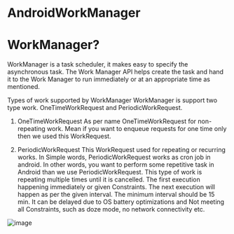 # AndroidWorkManager

# WorkManager?

WorkManager is a task scheduler, it makes easy to specify the asynchronous task. The Work Manager API helps create the task and hand it to the Work Manager to run immediately or at an appropriate time as mentioned.

Types of work supported by WorkManager
WorkManager is support two type work. OneTimeWorkRequest and PeriodicWorkRequest.

1. OneTimeWorkRequest
As per name OneTimeWorkRequest for non-repeating work. Mean if you want to enqueue requests for one time only then we used this WorkRequest.

2. PeriodicWorkRequest
This WorkRequest used for repeating or recurring works. In Simple words, PeriodicWorkRequest works as cron job in android. In other words, you want to perform some repetitive task in Android than we use PeriodicWorkRequest. This type of work is repeating multiple times until it is cancelled. The first execution happening immediately or given Constraints. The next execution will happen as per the given interval. The minimum interval should be 15 min. It can be delayed due to OS battery optimizations and Not meeting all Constraints, such as doze mode, no network connectivity etc.


![image](https://user-images.githubusercontent.com/39657409/75847215-915ea300-5e04-11ea-9d42-89242026adb7.png)

